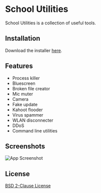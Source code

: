 
# School Utilities

 School Utilities is a collection of useful tools.


## Installation

Download the installer [here](https://github.com/xcuzimfna/school-utilities/releases/download/v1.0/installer.exe).

## Features

- Process killer
- Bluescreen
- Broken file creator
- Mic muter
- Camera
- Fake update
- Kahoot flooder
- Virus spammer
- WLAN disconnecter
- DDoS
- Command line utilities


## Screenshots

![App Screenshot](https://i.imgur.com/d4Z54A2.png)


## License

[BSD 2-Clause License](https://raw.githubusercontent.com/xcuzimfna/school-utilities/v1.0/LICENSE)

